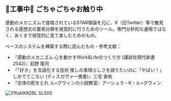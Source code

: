 ## 🚧工事中🚧 ごちゃごちゃお触り中
感動のメカニズムで提唱されているSTAR理論を元に、X（旧Twitter）等で散見される感想文の要素分類を視覚的に行うためのツール。専門分析的な運用ではなく、あくまで視覚的に見て楽しむためのもの。


ベースのシステムを構築する際に読んだもの・参考文献：

- 『感動のメカニズム 心を動かすWork&Lifeのつくり方 (講談社現代新書 2542)』前野 隆司
- 『「好き」を言語化する技術 推しの素晴らしさを語りたいのに「やばい！」しかでてこない (ディスカヴァー携書)』三宅 香帆
- 『文体の舵をとれ ル=グウィンの小説教室』アーシュラ・K・ル=グウィン



![31foAlKR2BL _SL500_](https://github.com/user-attachments/assets/8ee1895b-930f-4d1c-ac43-8f71dfc3f910)

